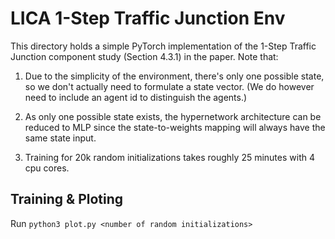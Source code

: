 # LICA 1-Step Traffic Junction Env

This directory holds a simple PyTorch implementation of the 1-Step Traffic Junction component study (Section 4.3.1) in the paper. Note that:

1. Due to the simplicity of the environment, there's only one possible state, so we don't actually need to formulate a state vector. (We do however need to include an agent id to distinguish the agents.)

2. As only one possible state exists, the hypernetwork architecture can be reduced to MLP since the state-to-weights mapping will always have the same state input. 

3. Training for 20k random initializations takes roughly 25 minutes with 4 cpu cores. 

## Training & Ploting
Run `python3 plot.py <number of random initializations>`
